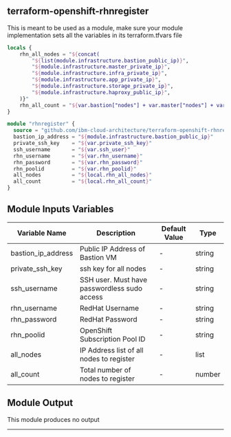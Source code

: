 ## terraform-openshift-rhnregister

This is meant to be used as a module, make sure your module implementation sets all the variables in its terraform.tfvars file

```terraform
locals {
    rhn_all_nodes = "${concat(
        "${list(module.infrastructure.bastion_public_ip)}",
        "${module.infrastructure.master_private_ip}",
        "${module.infrastructure.infra_private_ip}",
        "${module.infrastructure.app_private_ip}",
        "${module.infrastructure.storage_private_ip}",
        "${module.infrastructure.haproxy_public_ip}",
    )}"
    rhn_all_count = "${var.bastion["nodes"] + var.master["nodes"] + var.infra["nodes"] + var.worker["nodes"] + var.storage["nodes"] + var.haproxy["nodes"]}"
}

module "rhnregister" {
  source = "github.com/ibm-cloud-architecture/terraform-openshift-rhnregister.git?ref=v1.1"
  bastion_ip_address = "${module.infrastructure.bastion_public_ip}"
  private_ssh_key    = "${var.private_ssh_key}"
  ssh_username       = "${var.ssh_user}"
  rhn_username       = "${var.rhn_username}"
  rhn_password       = "${var.rhn_password}"
  rhn_poolid         = "${var.rhn_poolid}"
  all_nodes          = "${local.rhn_all_nodes}"
  all_count          = "${local.rhn_all_count}"
}
```

## Module Inputs Variables

|Variable Name|Description|Default Value|Type|
|-------------|-----------|-------------|----|
|bastion_ip_address|Public IP Address of Bastion VM|-|string|
|private_ssh_key|ssh key for all nodes|-|string|
|ssh_username|SSH user.  Must have passwordless sudo access|-|string|
|rhn_username|RedHat Username|-|string|
|rhn_password|RedHat Password|-|string|
|rhn_poolid|OpenShift Subscription Pool ID|-|string|
|all_nodes|IP Address list of all nodes to register|-|list|
|all_count|Total number of nodes to register|-|number|


## Module Output
This module produces no output

----
